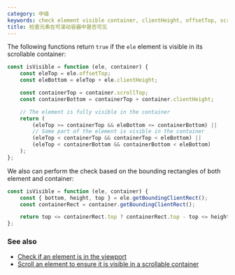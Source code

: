 ```yaml
---
category: 中级
keywords: check element visible container, clientHeight, offsetTop, scrollTop
title: 检查元素在可滚动容器中是否可见
---
```


The following functions return `true` if the `ele` element is visible in its scrollable container:

```js
const isVisible = function (ele, container) {
    const eleTop = ele.offsetTop;
    const eleBottom = eleTop + ele.clientHeight;

    const containerTop = container.scrollTop;
    const containerBottom = containerTop + container.clientHeight;

    // The element is fully visible in the container
    return (
        (eleTop >= containerTop && eleBottom <= containerBottom) ||
        // Some part of the element is visible in the container
        (eleTop < containerTop && containerTop < eleBottom) ||
        (eleTop < containerBottom && containerBottom < eleBottom)
    );
};
```

We also can perform the check based on the bounding rectangles of both element and container:

```js
const isVisible = function (ele, container) {
    const { bottom, height, top } = ele.getBoundingClientRect();
    const containerRect = container.getBoundingClientRect();

    return top <= containerRect.top ? containerRect.top - top <= height : bottom - containerRect.bottom <= height;
};
```

### See also

-   [Check if an element is in the viewport](/check-if-an-element-is-in-the-viewport)
-   [Scroll an element to ensure it is visible in a scrollable container](/scroll-an-element-to-ensure-it-is-visible-in-a-scrollable-container)
